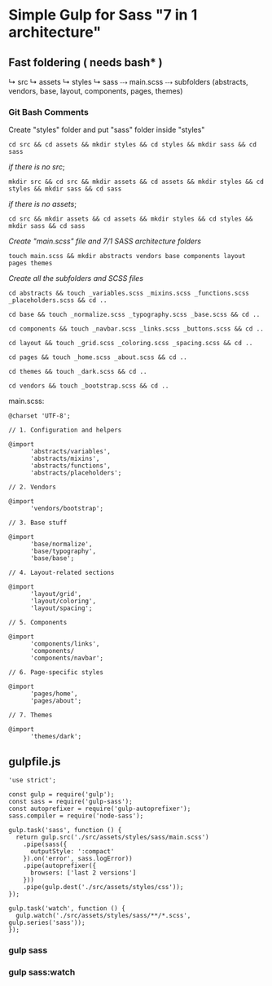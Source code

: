 # Simple Gulp for Sass "7 in 1 architecture"

## Fast foldering ( needs bash* )

↳ src
↳ assets
  ↳ styles
    ↳ sass
      ⤏ main.scss
      ⤏ subfolders (abstracts, vendors, base, layout, components, pages, themes)

### Git Bash Comments

Create "styles" folder and put "sass" folder inside "styles"
```
cd src && cd assets && mkdir styles && cd styles && mkdir sass && cd sass
```
_*if there is no src*_;
```
mkdir src && cd src && mkdir assets && cd assets && mkdir styles && cd styles && mkdir sass && cd sass
```
_*if there is no assets*_;
```
cd src && mkdir assets && cd assets && mkdir styles && cd styles && mkdir sass && cd sass
```
_*Create "main.scss" file and 7/1 SASS architecture folders*_
```
touch main.scss && mkdir abstracts vendors base components layout pages themes
```
_*Create all the subfolders and SCSS files*_
```
cd abstracts && touch _variables.scss _mixins.scss _functions.scss _placeholders.scss && cd ..

cd base && touch _normalize.scss _typography.scss _base.scss && cd ..

cd components && touch _navbar.scss _links.scss _buttons.scss && cd ..

cd layout && touch _grid.scss _coloring.scss _spacing.scss && cd ..

cd pages && touch _home.scss _about.scss && cd ..

cd themes && touch _dark.scss && cd ..

cd vendors && touch _bootstrap.scss && cd ..
```
main.scss:
```
@charset 'UTF-8';

// 1. Configuration and helpers

@import
      'abstracts/variables',
      'abstracts/mixins',
      'abstracts/functions',
      'abstracts/placeholders';

// 2. Vendors

@import
      'vendors/bootstrap';

// 3. Base stuff

@import
      'base/normalize',
      'base/typography',
      'base/base';

// 4. Layout-related sections

@import
      'layout/grid',
      'layout/coloring',
      'layout/spacing';

// 5. Components

@import
      'components/links',
      'components/
      'components/navbar';

// 6. Page-specific styles

@import
      'pages/home',
      'pages/about';

// 7. Themes

@import
      'themes/dark';
```

## gulpfile.js 
```
'use strict';

const gulp = require('gulp');
const sass = require('gulp-sass');
const autoprefixer = require('gulp-autoprefixer');
sass.compiler = require('node-sass');

gulp.task('sass', function () {
  return gulp.src('./src/assets/styles/sass/main.scss')
    .pipe(sass({
      outputStyle: ':compact'
    }).on('error', sass.logError))
    .pipe(autoprefixer({
      browsers: ['last 2 versions']
    }))
    .pipe(gulp.dest('./src/assets/styles/css'));
});

gulp.task('watch', function () {
  gulp.watch('./src/assets/styles/sass/**/*.scss', gulp.series('sass'));
});
```

### gulp sass

### gulp sass:watch
